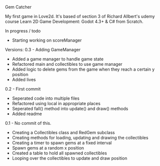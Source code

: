 Gem Catcher

My first game in Love2d. It's based of section 3 of Richard Allbert's udemy course
Learn 2D Game Development: Godot 4.3+ & C# from Scratch.

In progress / todo
- Starting working on scoreManager

Versions:
0.3 - Adding GameManager
- Added a game manager to handle game state
- Refactored main and collectibles to use game manager
- Added logic to delete gems from the game when they reach
a certain y position
- Added lives

0.2 - First commit
- Seperated code into multiple files
- Refactored using local in appropriate places
- Seperated fall() method into update() and draw() methods
- Added readme

0.1 - No commit of this.
- Creating a Collectibles class and RedGem subclass
- Creating methods for loading, updating and drawing the collectibles
- Creating a timer to spawn gems at a fixed interval
- Spawn gems at a random x position
- Created a table to hold all spawned collectibles
- Looping over the collectibles to update and draw position
